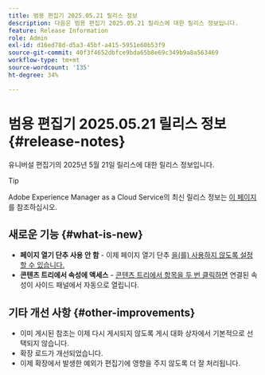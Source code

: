 ```yaml
---
title: 범용 편집기 2025.05.21 릴리스 정보
description: 다음은 범용 편집기 2025.05.21 릴리스에 대한 릴리스 정보입니다.
feature: Release Information
role: Admin
exl-id: d16ed78d-d5a3-45bf-a415-5951e60b53f9
source-git-commit: 40f3f4652dbfce9bda65b8e69c349b9a8a563469
workflow-type: tm+mt
source-wordcount: '135'
ht-degree: 34%

---
```



# 범용 편집기 2025.05.21 릴리스 정보 {#release-notes}

유니버설 편집기의 2025년 5월 21일 릴리스에 대한 릴리스 정보입니다.

>[!TIP]
>
>Adobe Experience Manager as a Cloud Service의 최신 릴리스 정보는 [이 페이지](/help/release-notes/release-notes-cloud/release-notes-current.md)를 참조하십시오.

## 새로운 기능 {#what-is-new}

* **페이지 열기 단추 사용 안 함** - 이제 페이지 열기 단추 [을(를) 사용하지 않도록 설정할 수 있습니다.](/help/implementing/universal-editor/customizing.md#open-page)
* **콘텐츠 트리에서 속성에 액세스** - [콘텐츠 트리에서 항목을 두 번 클릭하면](/help/sites-cloud/authoring/universal-editor/navigation.md) 연결된 속성이 사이드 패널에서 자동으로 열립니다.

## 기타 개선 사항 {#other-improvements}

* 이미 게시된 참조는 이제 다시 게시되지 않도록 게시 대화 상자에서 기본적으로 선택되지 않습니다.
* 확장 로드가 개선되었습니다.
* 이제 확장에서 발생한 예외가 편집기에 영향을 주지 않도록 더 잘 처리됩니다.
